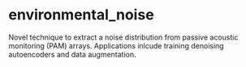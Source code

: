 # environmental_noise
Novel technique to extract a noise distribution from passive acoustic monitoring (PAM) arrays. Applications inlcude training denoising autoencoders and data augmentation.
